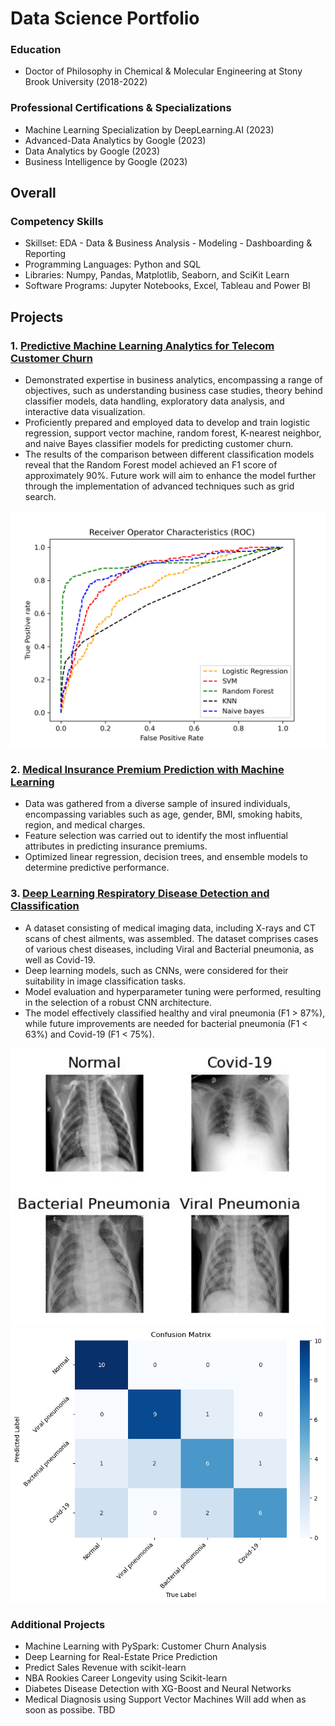 # Data Science Portfolio

### Education
 - Doctor of Philosophy in Chemical & Molecular Engineering at Stony Brook University (2018-2022)

### Professional Certifications & Specializations
 - Machine Learning Specialization by DeepLearning.AI 	(2023)
 - Advanced-Data Analytics by Google 	(2023)
 - Data Analytics by Google 	(2023)
 - Business Intelligence by Google 	(2023)


## Overall 
### Competency Skills
 - Skillset: EDA - Data & Business Analysis - Modeling - Dashboarding & Reporting 
 - Programming Languages: Python and SQL
 - Libraries: Numpy, Pandas, Matplotlib, Seaborn, and SciKit Learn
 - Software Programs: Jupyter Notebooks, Excel, Tableau and Power BI


## Projects 
### 1. [Predictive Machine Learning Analytics for Telecom Customer Churn](https://github.com/dsala24/Telecom-Customer-Churn/tree/main) 
 - Demonstrated expertise in business analytics, encompassing a range of objectives, such as understanding business case studies, theory behind classifier models, data handling, exploratory data analysis, and interactive data visualization.
 - Proficiently prepared and employed data to develop and train logistic regression, support vector machine, random forest, K-nearest neighbor, and naive Bayes classifier models for predicting customer churn.
 - The results of the comparison between different classification models reveal that the Random Forest model achieved an F1 score of approximately 90%. Future work will aim to enhance the model further through the implementation of advanced techniques such as grid search. 
   
![ROC](https://github.com/dsala24/DS_Portfolio/blob/main/assets/images/Telecom%20Customers%20Churn%20ROC.png)

### 2. [Medical Insurance Premium Prediction with Machine Learning](https://github.com/dsala24/Medical-Insurance-ML/tree/main)
 -  Data was gathered from a diverse sample of insured individuals, encompassing variables such as age, gender, BMI, smoking habits, region, and medical charges. 
 -  Feature selection was carried out to identify the most influential attributes in predicting insurance premiums.
 -  Optimized linear regression, decision trees, and ensemble models to determine predictive performance.

### 3. [Deep Learning Respiratory Disease Detection and Classification](https://github.com/dsala24/Respiratory-Disease-DL/tree/main)
 -  A dataset consisting of medical imaging data, including X-rays and CT scans of chest ailments, was assembled. The dataset comprises cases of various chest diseases, including Viral and Bacterial pneumonia, as well as Covid-19.
 -  Deep learning models, such as CNNs, were considered for their suitability in image classification tasks. 
 -  Model evaluation and hyperparameter tuning were performed, resulting in the selection of a robust CNN architecture.
 -  The model effectively classified healthy and viral pneumonia (F1 > 87%), while future improvements are needed for bacterial pneumonia (F1 < 63%) and Covid-19 (F1 < 75%).

![Img](https://github.com/dsala24/DS_Portfolio/blob/main/assets/images/Chest-X-Ray-Classification-Images-2.png)
![CM](https://github.com/dsala24/DS_Portfolio/blob/main/assets/images/Chest-X-Ray-Classification-CM-2.png)


### Additional Projects
 - Machine Learning with PySpark: Customer Churn Analysis
 - Deep Learning for Real-Estate Price Prediction
 - Predict Sales Revenue with scikit-learn
 - NBA Rookies Career Longevity using Scikit-learn
 - Diabetes Disease Detection with XG-Boost and Neural Networks
 - Medical Diagnosis using Support Vector Machines
Will add when as soon as possibe. TBD 
